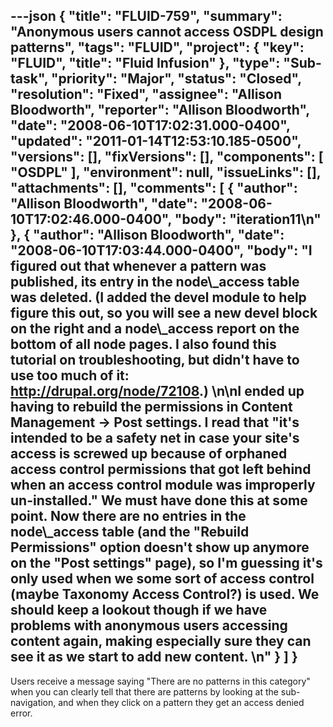 ---json
{
  "title": "FLUID-759",
  "summary": "Anonymous users cannot access OSDPL design patterns",
  "tags": "FLUID",
  "project": {
    "key": "FLUID",
    "title": "Fluid Infusion"
  },
  "type": "Sub-task",
  "priority": "Major",
  "status": "Closed",
  "resolution": "Fixed",
  "assignee": "Allison Bloodworth",
  "reporter": "Allison Bloodworth",
  "date": "2008-06-10T17:02:31.000-0400",
  "updated": "2011-01-14T12:53:10.185-0500",
  "versions": [],
  "fixVersions": [],
  "components": [
    "OSDPL"
  ],
  "environment": null,
  "issueLinks": [],
  "attachments": [],
  "comments": [
    {
      "author": "Allison Bloodworth",
      "date": "2008-06-10T17:02:46.000-0400",
      "body": "iteration11\n"
    },
    {
      "author": "Allison Bloodworth",
      "date": "2008-06-10T17:03:44.000-0400",
      "body": "I figured out that whenever a pattern was published, its entry in the node\\_access table was deleted. (I added the devel module to help figure this out, so you will see a new devel block on the right and a node\\_access report on the bottom of all node pages. I also found this tutorial on troubleshooting, but didn't have to use too much of it: <http://drupal.org/node/72108>.)&#x20;\n\nI ended up having to rebuild the permissions in Content Management -> Post settings. I read that \"it's intended to be a safety net in case your site's access is screwed up because of orphaned access control permissions that got left behind when an access control module was improperly un-installed.\" We must have done this at some point. Now there are no entries in the node\\_access table (and the \"Rebuild Permissions\" option doesn't show up anymore on the \"Post settings\" page), so I'm guessing it's only used when we some sort of access control (maybe Taxonomy Access Control?) is used. We should keep a lookout though if we have problems with anonymous users accessing content again, making especially sure they can see it as we start to add new content.&#x20;\n"
    }
  ]
}
---
Users receive a message saying "There are no patterns in this category" when you can clearly tell that there are patterns by looking at the sub-navigation, and when they click on a pattern they get an access denied error.

        